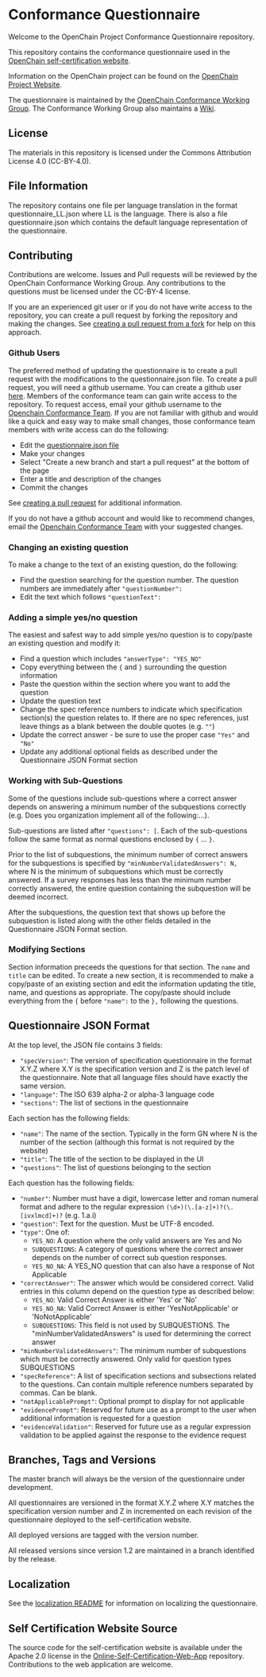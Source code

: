 # Conformance Questionnaire
Welcome to the OpenChain Project Conformance Questionnaire repository.

This repository contains the conformance questionnaire used in the [OpenChain self-certification website](https://certification.openchainproject.org/).

Information on the OpenChain project can be found on the [OpenChain Project Website](https://www.openchainproject.org).

The questionnaire is maintained by the [OpenChain Conformance Working Group](https://www.openchainproject.org/conformance).  The Conformance Working Group also maintains a [Wiki](https://wiki.linuxfoundation.org/openchain/start#openchain-conformance).

## License
The materials in this repository is licensed under the Commons Attribution License 4.0 (CC-BY-4.0).

## File Information
The repository contains one file per language translation in the format questionnaire_LL.json where LL is the language.  There is also a file questionnaire.json which contains the default language representation of the questionnaire.

## Contributing
Contributions are welcome.  Issues and Pull requests will be reviewed by the OpenChain Conformance Working Group.  Any contributions to the questions must be licensed under the CC-BY-4 license.

If you are an experienced git user or if you do not have write access to the repository, you can create a pull request by forking the repository and making the changes.  See [creating a pull request from a fork](https://help.github.com/articles/creating-a-pull-request-from-a-fork/) for help on this approach.

### Github Users
The preferred method of updating the questionnaire is to create a pull request with the modifications to the questionnaire.json file.  To create a pull request, you will need a github username.  You can create a github user [here](https://github.com/join).  Members of the conformance team can gain write access to the repository.  To request access, email your github username to the [Openchain Conformance Team](mailto:Openchain-conformance@lists.linuxfoundation.org).  If you are not familiar with github and would like a quick and easy way to make small changes, those conformance team members with write access can do the following:
* Edit the [questionnaire.json file](questionnaire.json)
* Make your changes
* Select "Create a new branch and start a pull request" at the bottom of the page
* Enter a title and description of the changes
* Commit the changes

See [creating a pull request](https://help.github.com/articles/creating-a-pull-request/) for additional information.

If you do not have a github account and would like to recommend changes, email the [Openchain Conformance Team](mailto:Openchain-conformance@lists.linuxfoundation.org) with your suggested changes.

### Changing an existing question
To make a change to the text of an existing question, do the following:
* Find the question searching for the question number.  The question numbers are immediately after `"questionNumber":`
* Edit the text which follows `"questionText":`

### Adding a simple yes/no question
The easiest and safest way to add simple yes/no question is to copy/paste an existing question and modify it:
* Find a question which includes `"answerType": "YES_NO"`
* Copy everything between the `{` and `}` surrounding the question information
* Paste the question within the section where you want to add the question
* Update the question text
* Change the spec reference numbers to indicate which specification section(s) the question relates to.  If there are no spec references, just leave things as a blank between the double quotes (e.g. `""`)
* Update the correct answer - be sure to use the proper case `"Yes"` and `"No"`
* Update any additional optional fields as described under the Questionnaire JSON Format section

### Working with Sub-Questions
Some of the questions include sub-questions where a correct answer depends on answering a minimum number of the subquestions correctly (e.g. Does you organization implement all of the following:...).

Sub-questions are listed after `"questions": [`.  Each of the sub-questions follow the same format as normal questions enclosed by `{` ... `}`.

Prior to the list of subquestions, the minimum number of correct answers for the subquestions is specified by `"minNumberValidatedAnswers": N,` where N is the minimum of  subquestions which must be correctly answered.  If a survey responses has less than the minimum number correctly answered, the entire question containing the subquestion will be deemed incorrect.

After the subquestions, the question text that shows up before the subquestion is listed along with the other fields detailed in the Questionnaire JSON Format section.

### Modifying Sections
Section information preceeds the questions for that section.  The `name` and `title` can be edited.  To create a new section, it is recommended to make a copy/paste of an existing section and edit the information updating the title, name, and questions as appropriate.  The copy/paste should include everything from the `{` before `"name":` to the `},` following the questions.

## Questionnaire JSON Format
At the top level, the JSON file contains 3 fields:
* `"specVersion"`: The version of specification questionnaire in the format X.Y.Z where X.Y is the specification version and Z is the patch level of the questionnaire.  Note that all language files should have exactly the same version.
* `"language"`: The ISO 639 alpha-2 or alpha-3 language code
* `"sections"`: The list of sections in the questionnaire

Each section has the following fields:
* `"name"`: The name of the section.  Typically in the form GN where N is the number of the section (although this format is not required by the website)
* `"title"`: The title of the section to be displayed in the UI
* `"questions"`: The list of questions belonging to the section

Each question has the following fields:
* `"number"`: Number must have a digit, lowercase letter and roman numeral format and adhere to the regular expression `(\d+)(\.[a-z]+)?(\.[ivxlmcd]+)?` (e.g. 1.a.i)
* `"question"`: Text for the question.  Must be UTF-8 encoded.
* `"type"`: One of:
  * `YES_NO`: A question where the only valid answers are Yes and No
  * `SUBQUESTIONS`: A category of questions where the correct answer depends on the number of correct sub question responses.
  * `YES_NO_NA`: A YES_NO question that can also have a response of Not Applicable
* `"correctAnswer"`: The answer which would be considered correct.  Valid entries in this column depend on the question type as described below:
  * `YES_NO`: Valid Correct Answer is either 'Yes' or 'No'
  * `YES_NO_NA`: Valid Correct Answer is either 'YesNotApplicable' or 'NoNotApplicable'
  * `SUBQUESTIONS`: This field is not used by SUBQUESTIONS.  The "minNumberValidatedAnswers" is used for determining the correct answer
* `"minNumberValidatedAnswers"`: The minimum number of subquestions which must be correctly answered.  Only valid for question types SUBQUESTIONS
* `"specReference"`: A list of specification sections and subsections related to the questions.  Can contain multiple reference numbers separated by commas.  Can be blank.
* `"notApplicablePrompt"`: Optional prompt to display for not applicable
* `"evidencePrompt"`: Reserved for future use as a prompt to the user when additional information is requested for a question
* `"evidenceValidation"`: Reserved for future use as a regular expression validation to be applied against the response to the evidence request

## Branches, Tags and Versions
The master branch will always be the version of the questionnaire under development.  

All questionnaires are versioned in the format X.Y.Z where X.Y matches the specification version number and Z in incremented on each revision of the questionnaire deployed to the self-certification website.

All deployed versions are tagged with the version number.

All released versions since version 1.2 are maintained in a branch identified by the release.

## Localization
See the [localization README](README-LOCALIZATION.md) for information on localizing the questionnaire.

## Self Certification Website Source
The source code for the self-certification website is available under the Apache 2.0 license in the [Online-Self-Certification-Web-App](https://github.com/OpenChain-Project/Online-Self-Certification-Web-App) repository.  Contributions to the web application are welcome.
